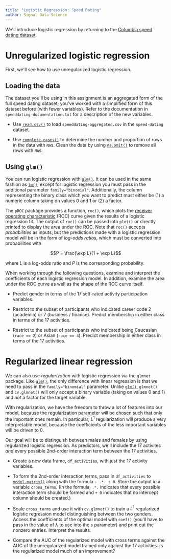 ```yaml
---
title: "Logistic Regression: Speed Dating"
author: Signal Data Science
---
```


We'll introduce logistic regression by returning to the [Columbia speed dating dataset](http://andrewgelman.com/2008/01/21/the_speeddating_1/).

Unregularized logistic regression
=================================

First, we'll see how to use unregularized logistic regression.

Loading the data
----------------

The dataset you'll be using in this assignment is an aggregated form of the full speed dating dataset; you've worked with a simplified form of this dataset before (with fewer variables). Refer to the documentation in `speeddating-documentation.txt` for a description of the new variables.

* Use [`read.csv()`](https://stat.ethz.ch/R-manual/R-devel/library/utils/html/read.table.html) to load `speeddating-aggregated.csv` in the `speed-dating` dataset.

* Use [`complete.cases()`](https://stat.ethz.ch/R-manual/R-devel/library/stats/html/complete.cases.html) to determine the number and proportion of rows in the data with `NA`s. Clean the data by using [`na.omit()`](https://stat.ethz.ch/R-manual/R-devel/library/stats/html/na.fail.html) to remove all rows with `NA`s.

Using `glm()`
-------------

You can run logistic regression with [`glm()`](https://stat.ethz.ch/R-manual/R-devel/library/stats/html/glm.html). It can be used in the same fashion as [`lm()`](https://stat.ethz.ch/R-manual/R-devel/library/stats/html/lm.html), except for logistic regression you must pass in the additional parameter `family="binomial"`. Additionally, the column representing the binary class which you want to predict must either be (1) a numeric column taking on values 0 and 1 or (2) a factor.

The `pROC` package provides a function, `roc()`, which plots the [receiver operating characteristic](https://en.wikipedia.org/wiki/Receiver_operating_characteristic) (ROC) curve given the results of a logistic regression fit. The output of `roc()` can be passed into `plot()` or directly printed to display the area under the ROC. Note that `roc()` accepts *probabilities* as inputs, but the predictions made with a logistic regression model will be in the form of *log-odds ratios*, which must be converted into probabilities with

$$P = \frac{\exp L}{1 + \exp L}$$

where $L$ is a log-odds ratio and $P$ is the corresponding probability.

When working through the following questions, examine and interpret the coefficients of each logistic regression model. In addition, examine the area under the ROC curve as well as the shape of the ROC curve itself.

* Predict gender in terms of the 17 self-rated activity participation variables.

* Restrict to the subset of participants who indicated career code 2 (academia) or 7 (business / finance). Predict membership in either class in terms of the 17 activities.

* Restrict to the subset of participants who indicated being Caucasian (`race == 2`) or Asian (`race == 4`). Predict membership in either class in terms of the 17 activities.

Regularized linear regression
=============================

We can also use *regularization* with logistic regression via the `glmnet` package. Like [`glm()`](https://stat.ethz.ch/R-manual/R-devel/library/stats/html/glm.html), the only difference with linear regression is that we need to pass in the `family="binomial"` parameter. Unlike [`glm()`](https://stat.ethz.ch/R-manual/R-devel/library/stats/html/glm.html), `glmnet()` and `cv.glmnet()` will only accept a binary variable (taking on values 0 and 1) and *not* a factor for the target variable.

With regularization, we have the freedom to throw a lot of features into our model, because the regularization parameter will be chosen such that only the important ones remain. In particular, $L^1$ regularization will produce a very interpretable model, because the coefficients of the less important variables will be driven to 0.

Our goal will be to distinguish between males and females by using regularized logistic regression. As predictors, we'll include the 17 activites *and* every possible 2nd-order interaction term between the 17 activities.

* Create a new data frame, `df_activities`, with just the 17 activity variables.

* To form the 2nd-order interaction terms, pass in `df_activities` to [`model.matrix()`](https://stat.ethz.ch/R-manual/R-devel/library/stats/html/model.matrix.html) along with the formula `~ .*. + 0`. Store the output in a variable `cross_terms`. (In the formula, `.*.` indicates that every possible interaction term should be formed and `+ 0` indicates that no intercept column should be created.)

* Scale `cross_terms` and use it with `cv.glmnet()` to train a $L^1$ regularized logistic regression model distinguishing between the two genders. Access the coefficients of the optimal model with `coef()` (you'll have to pass in the value of $\lambda$ to use into the `s` parameter) and print out the nonzero entries. Interpret the results.

* Compare the AUC of the regularized model with cross terms against the AUC of the unregularized model trained only against the 17 activities. Is the regularized model much of an improvement?
